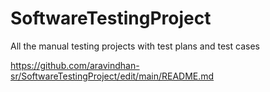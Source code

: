 # SoftwareTestingProject
All the manual testing projects with test plans and test cases

https://github.com/aravindhan-sr/SoftwareTestingProject/edit/main/README.md
